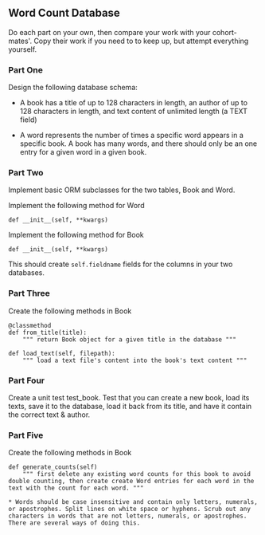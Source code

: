 ## Word Count Database

Do each part on your own, then compare your work with your cohort-mates'. Copy their work if you need to to keep up, but attempt everything yourself.

### Part One

Design the following database schema:

* A book has a title of up to 128 characters in length, an author of up to 128 characters in length, and text content of unlimited length (a TEXT field)

* A word represents the number of times a specific word appears in a specific book. A book has many words, and there should only be an one entry for a given word in a given book.

### Part Two

Implement basic ORM subclasses for the two tables, Book and Word.

Implement the following method for Word

`def __init__(self, **kwargs)`

Implement the following method for Book

`def __init__(self, **kwargs)`

This should create `self.fieldname` fields for the columns in your two databases.

### Part Three

Create the following methods in Book

```
@classmethod
def from_title(title):
    """ return Book object for a given title in the database """

def load_text(self, filepath):
    """ load a text file's content into the book's text content """
```

### Part Four

Create a unit test test_book. Test that you can create a new book, load its texts, save it to the database, load it back from its title, and have it contain the correct text & author.

### Part Five

Create the following methods in Book

```
def generate_counts(self)
    """ first delete any existing word counts for this book to avoid double counting, then create create Word entries for each word in the text with the count for each word. """
```

    * Words should be case insensitive and contain only letters, numerals, or apostrophes. Split lines on white space or hyphens. Scrub out any characters in words that are not letters, numerals, or apostrophes. There are several ways of doing this.
